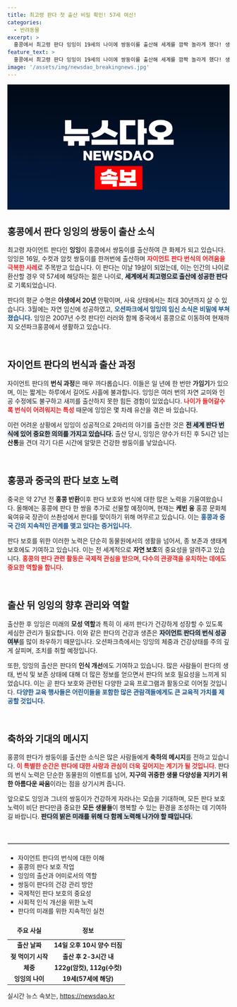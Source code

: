 ```yaml
---
title: 최고령 판다 첫 출산 비밀 확인! 57세 여신!
categories:
  - 반려동물
excerpt: >
  홍콩에서 최고령 판다 잉잉이 19세의 나이에 쌍둥이를 출산해 세계를 깜짝 놀라게 했다! 생후 122g과 112g, 언뜻 믿기 힘든 이야기의 전말이 궁금하다면 클릭!
feature_text: >
  홍콩에서 최고령 판다 잉잉이 19세의 나이에 쌍둥이를 출산해 세계를 깜짝 놀라게 했다! 생후 122g과 112g, 언뜻 믿기 힘든 이야기의 전말이 궁금하다면 클릭!
image: '/assets/img/newsdao_breakingnews.jpg'
---
```


<p><img src="/assets/img/newsdao_breakingnews.jpg" alt="koreaapp 속보" /></p>

<h2 data-ke-size="size26">홍콩에서 판다 잉잉의 쌍둥이 출산 소식</h2>

<p data-ke-size="size16">최고령 자이언트 판다인 <b>잉잉</b>이 홍콩에서 쌍둥이를 출산하여 큰 화제가 되고 있습니다. 잉잉은 16일, 수컷과 암컷 쌍둥이를 한꺼번에 출산하며 <b><span style="color: #ee2323;">자이언트 판다 번식의 어려움을 극복한 사례</span></b>로 주목받고 있습니다. 이 판다는 이날 19살이 되었는데, 이는 인간의 나이로 환산할 경우 약 57세에 해당하는 젊은 나이로, <b><span style="background-color: #21538527;">세계에서 최고령으로 출산에 성공한 판다</span></b>로 기록되었습니다.</p>

<p data-ke-size="size16">판다의 평균 수명은 <b>야생에서 20년</b> 안팎이며, 사육 상태에서는 최대 30년까지 살 수 있습니다. 3월에는 자연 임신에 성공하였고, <b><span style="color: #1a5490;">오션파크에서 잉잉의 임신 소식은 비밀에 부쳐졌습니다.</span></b> 잉잉은 2007년 수컷 판다인 러러와 함께 중국에서 홍콩으로 이동하여 현재까지 오션파크홍콩에서 생활하고 있습니다.</p>

<p data-ke-size="size16">&nbsp;</p>

<h2 data-ke-size="size26">자이언트 판다의 번식과 출산 과정</h2>

<p data-ke-size="size16">자이언트 판다의 <b>번식 과정</b>은 매우 까다롭습니다. 이들은 일 년에 한 번만 <b>가임기</b>가 있으며, 이는 짧게는 하루에서 길어도 사흘에 불과합니다. 잉잉은 여러 번의 자연 교미와 인공 수정에도 불구하고 새끼를 출산하지 못한 힘든 경험이 있었습니다. <b><span style="color: #ee2323;">나이가 들어갈수록 번식이 어려워지는 특성</span></b> 때문에 잉잉은 몇 차례 유산을 겪은 바 있습니다.</p>

<p data-ke-size="size16">이런 어려운 상황에서 잉잉이 성공적으로 2마리의 아기를 출산한 것은 <b><span style="background-color: #21538527;">전 세계 판다 번식에 있어 중요한 의의를 가지고 있습니다.</span></b> 출산 당시, 잉잉은 양수가 터진 후 5시간 넘는 <b>산통</b>을 견뎌 각기 다른 시간에 알맞은 건강한 쌍둥이를 낳았습니다.</p>

<p data-ke-size="size16">&nbsp;</p>

<h2 data-ke-size="size26">홍콩과 중국의 판다 보호 노력</h2>

<p data-ke-size="size16">중국은 약 27년 전 <b>홍콩 반환</b>이후 판다 보호와 번식에 대한 많은 노력을 기울여왔습니다. 올해에는 홍콩에 판다 한 쌍을 추가로 선물할 예정이며, 현재는 <b>케빈 융</b> 홍콩 문화체육여유국 장관이 쓰촨성에서 판다를 맞이하기 위해 머무르고 있습니다. 이는 <b><span style="color: #1a5490;">홍콩과 중국 간의 지속적인 관계를 맺고 있다는 증거입니다.</span></b></p>

<p data-ke-size="size16">판다 보호를 위한 이러한 노력은 단순히 동물원에서의 생활을 넘어서, 종 보존과 생태계 보호에도 기여하고 있습니다. 이는 전 세계적으로 <b>자연 보호</b>의 중요성을 알려주고 있습니다. <b><span style="color: #ee2323;">홍콩의 판다 관련 활동은 국제적 관심을 받으며, 다수의 관광객을 유치하는 데에도 중요한 역할을 합니다.</span></b></p>

<p data-ke-size="size16">&nbsp;</p>

<h2 data-ke-size="size26">출산 뒤 잉잉의 향후 관리와 역할</h2>

<p data-ke-size="size16">출산한 후 잉잉은 미래의 <b>모성 역할</b>과 특히 이 새끼 판다가 건강하게 성장할 수 있도록 세심한 관리가 필요합니다. 이와 같은 판다의 건강과 생존은 <b><span style="background-color: #21538527;">자이언트 판다의 번식 성공 여부</span></b>를 많이 좌우하기 때문입니다. 오션파크측에서는 잉잉의 체중과 건강상태를 주의 깊게 살피며, 조치를 취할 예정입니다.</p>

<p data-ke-size="size16">또한, 잉잉의 출산은 판다의 <b>인식 개선</b>에도 기여하고 있습니다. 많은 사람들이 판다의 생태, 번식 및 보존 상태에 대해 더 많은 정보를 얻으면서 판다의 보호 필요성을 느끼게 되었습니다. 이는 곧 판다 보호와 관련된 다양한 교육 프로그램과 활동으로 이어질 것입니다. <b><span style="color: #1a5490;">다양한 교육 행사들은 어린이들을 포함한 많은 관람객들에게도 큰 교육적 가치를 제공할 것입니다.</span></b></p>

<p data-ke-size="size16">&nbsp;</p>

<h2 data-ke-size="size26">축하와 기대의 메시지</h2>

<p data-ke-size="size16">홍콩의 판다가 쌍둥이를 출산한 소식은 많은 사람들에게 <b>축하의 메시지</b>를 전하고 있습니다. <b><span style="color: #ee2323;">이 특별한 순간은 판다에 대한 사랑과 관심이 더욱 깊어지는 계기가 될 것입니다</span></b>. 판다의 번식 노력은 단순한 동물원의 이벤트를 넘어, <b>지구의 귀중한 생물 다양성을 지키기 위한 아름다운 싸움</b>이라는 점을 상기시켜 줍니다.</p>

<p data-ke-size="size16">앞으로도 잉잉과 그녀의 쌍둥이가 건강하게 자라나는 모습을 기대하며, 모든 판다 보호 노력이 비단 판다만큼 중요한 <b>모든 생물들</b>이 행복할 수 있는 환경을 조성하는 데 기여하길 바랍니다. <b><span style="background-color: #21538527;">판다의 밝은 미래를 위해 다 함께 노력해 나가야 할 때입니다.</span></b></p>

<p data-ke-size="size16">&nbsp;</p>

<hr style="margin: 20px 0; border: 1px solid #ccc;"/>

<ul>
    <li>자이언트 판다의 번식에 대한 이해</li>
    <li>홍콩의 판다 보호 작업</li>
    <li>잉잉의 출산과 어미로서의 역할</li>
    <li>쌍둥이 판다의 건강 관리 방안</li>
    <li>국제적인 판다 보호의 중요성</li>
    <li>사회적 인식 개선을 위한 노력</li>
    <li>판다의 미래를 위한 지속적인 실천</li>
</ul>

<table style="width: 100%; border-collapse: collapse;">
    <thead>
        <tr>
            <td style="text-align: center; height: 35px;"><b>주요 사실</b></td>
            <td style="text-align: center; height: 35px;"><b>정보</b></td>
        </tr>
    </thead>
    <tbody>
        <tr>
            <td style="text-align: center; height: 17px;"><b>출산 날짜</b></td>
            <td style="text-align: center; height: 17px;"><b>14일 오후 10시 양수 터짐</b></td>
        </tr>
        <tr>
            <td style="text-align: center; height: 17px;"><b>젖 먹이기 시작</b></td>
            <td style="text-align: center; height: 17px;"><b>출산 후 2-3시간 내</b></td>
        </tr>
        <tr>
            <td style="text-align: center; height: 17px;"><b>체중</b></td>
            <td style="text-align: center; height: 17px;"><b>122g(암컷), 112g(수컷)</b></td>
        </tr>
        <tr>
            <td style="text-align: center; height: 17px;"><b>잉잉의 나이</b></td>
            <td style="text-align: center; height: 17px;"><b>19세(57세에 해당)</b></td>
        </tr>
    </tbody>
</table>
실시간 뉴스 속보는, <a href="https://newsdao.kr" rel="dofollow">https://newsdao.kr</a>


